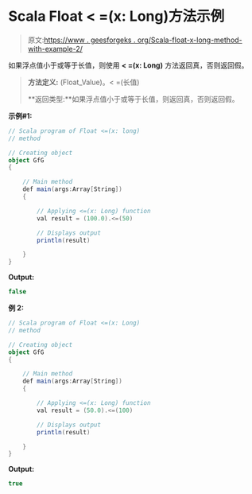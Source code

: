 # Scala Float < =(x: Long)方法示例

> 原文:[https://www . geesforgeks . org/Scala-float-x-long-method-with-example-2/](https://www.geeksforgeeks.org/scala-float-x-long-method-with-example-2/)

如果浮点值小于或等于长值，则使用 **< =(x: Long)** 方法返回真，否则返回假。

> **方法定义:** (Float_Value)。< =(长值)
> 
> **返回类型:**如果浮点值小于或等于长值，则返回真，否则返回假。

**示例#1:**

```scala
// Scala program of Float <=(x: long)
// method

// Creating object
object GfG
{ 

    // Main method
    def main(args:Array[String])
    {

        // Applying <=(x: Long) function
        val result = (100.0).<=(50)

        // Displays output
        println(result)

    }
} 
```

**Output:**

```scala
false

```

**例 2:**

```scala
// Scala program of Float <=(x: Long)
// method

// Creating object
object GfG
{ 

    // Main method
    def main(args:Array[String])
    {

        // Applying <=(x: Long) function
        val result = (50.0).<=(100)

        // Displays output
        println(result)

    }
} 
```

**Output:**

```scala
true

```